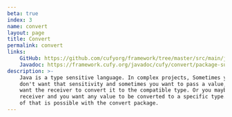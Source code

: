 ```yaml
---
beta: true
index: 3
name: convert
layout: page
title: Convert
permalink: convert
links:
    GitHub: https://github.com/cufyorg/framework/tree/master/src/main/java/cufy/convert
    Javadoc: https://framework.cufy.org/javadoc/cufy/convert/package-summary.html
description: >-
    Java is a type sensitive language. In complex projects, Sometimes you 
    don't want that sensitivity and sometimes you want to pass a value, and you
    want the receiver to convert it to the compatible type. Or you maybe the
    receiver and you want any value to be converted to a specific type. All 
    of that is possible with the convert package.
---
```

